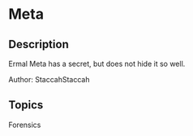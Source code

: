 # Meta

## Description

Ermal Meta has a secret, but does not hide it so well.

Author: StaccahStaccah

## Topics

Forensics
